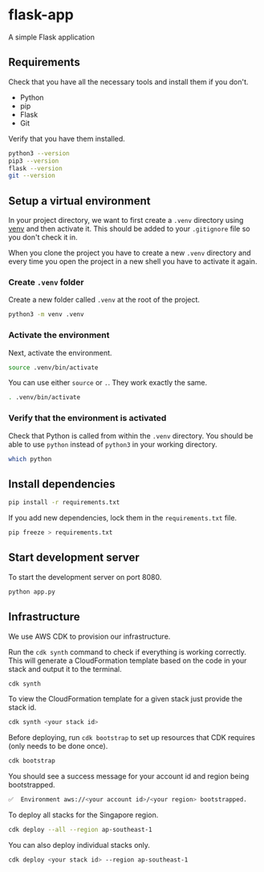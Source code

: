 # flask-app

A simple Flask application

## Requirements

Check that you have all the necessary tools and install them if you don't.

- Python
- pip
- Flask
- Git

Verify that you have them installed.

```sh
python3 --version
pip3 --version
flask --version
git --version
```

## Setup a virtual environment

In your project directory, we want to first create a `.venv` directory using [venv](https://docs.python.org/3/library/venv.html) and then activate it. This should be added to your `.gitignore` file so you don't check it in.

When you clone the project you have to create a new `.venv` directory and every time you open the project in a new shell you have to activate it again.

### Create `.venv` folder

Create a new folder called `.venv` at the root of the project.

```sh
python3 -m venv .venv
```

### Activate the environment

Next, activate the environment.

```sh
source .venv/bin/activate
```

You can use either `source` or `.`. They work exactly the same.

```sh
. .venv/bin/activate
```

### Verify that the environment is activated

Check that Python is called from within the `.venv` directory. You should be able to use `python` instead of `python3` in your working directory.

```sh
which python
```

## Install dependencies

```sh
pip install -r requirements.txt
```

If you add new dependencies, lock them in the `requirements.txt` file.

```sh
pip freeze > requirements.txt
```

## Start development server

To start the development server on port 8080.

```sh
python app.py
```

## Infrastructure

We use AWS CDK to provision our infrastructure.

Run the `cdk synth` command to check if everything is working correctly. This will generate a CloudFormation template based on the code in your stack and output it to the terminal.

```sh
cdk synth
```

To view the CloudFormation template for a given stack just provide the stack id.

```sh
cdk synth <your stack id>
```

Before deploying, run `cdk bootstrap` to set up resources that CDK requires (only needs to be done once).

```sh
cdk bootstrap
```

You should see a success message for your account id and region being bootstrapped.

```sh
✅  Environment aws://<your account id>/<your region> bootstrapped.
```

To deploy all stacks for the Singapore region.

```sh
cdk deploy --all --region ap-southeast-1
```

You can also deploy individual stacks only.

```sh
cdk deploy <your stack id> --region ap-southeast-1
```
